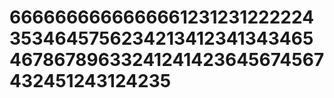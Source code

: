 # 6666666666666661231231222224353464575623421341234134346546786789633241241423645674567432451243124235